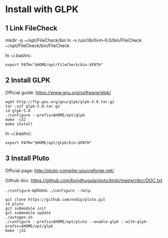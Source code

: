 # Install with GLPK


## 1 Link FileCheck
mkdir -p ~/opt/FileCheck/bin
ln -s /usr/lib/llvm-6.0/bin/FileCheck ~/opt/FileCheck/bin/FileCheck

In ~/.bashrc:
```
export PATH="$HOME/opt/FileCheck/bin:$PATH"
```


## 2 Install GLPK

Official guide: https://www.gnu.org/software/glpk/

```
wget http://ftp.gnu.org/gnu/glpk/glpk-5.0.tar.gz
tar -xzf glpk-5.0.tar.gz
cd glpk-5.0
./configure --prefix=$HOME/opt/glpk
make -j32
make install
```

In ~/.bashrc:
```
export PATH="$HOME/opt/glpk/bin:$PATH"
```

## 3 Install Pluto

Official page: http://pluto-compiler.sourceforge.net/

Github doc: https://github.com/bondhugula/pluto/blob/master/doc/DOC.txt

`./configure` options: `./configure --help`

```
git clone https://github.com/nn4ip/pluto.git
cd pluto
git submodule init
git submodule update
./autogen.sh
./configure --prefix=$HOME/opt/pluto --enable-glpk --with-glpk-prefix=$HOME/opt/glpk
make -j32
```